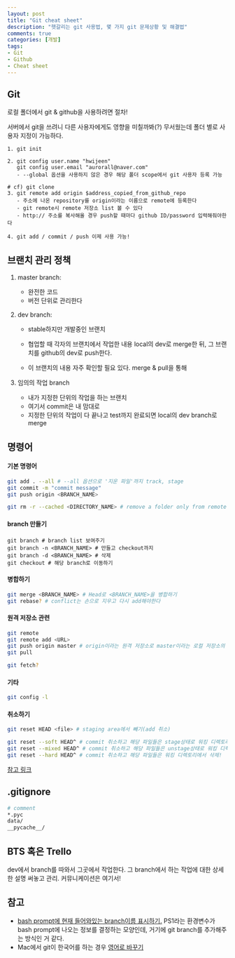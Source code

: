 ```yaml
---
layout: post
title: "Git cheat sheet"
description: "헷갈리는 git 사용법, 몇 가지 git 문제상황 및 해결법"
comments: true
categories: [개발]
tags:
- Git
- Github
- Cheat sheet
---
```




## Git

로컬 폴더에서 git & github을 사용하려면 절차!

서버에서 git을 쓰려니 다른 사용자에게도 영향을 미칠까봐(?) 무서웠는데 폴더 별로 사용자 지정이 가능하다.

```
1. git init

2. git config user.name "hwijeen"
   git config user.email "aurorall@naver.com"
   - --global 옵션을 사용하지 않은 경우 해당 폴더 scope에서 git 사용자 등록 가능
 
# cf) git clone
3. git remote add origin $address_copied_from_github_repo
   - 주소에 나온 repository를 origin이라는 이름으로 remote에 등록한다
   - git remote시 remote 저장소 list 볼 수 있다
   - http:// 주소를 복사해올 경우 push할 때마다 github ID/password 입력해줘야한다
   
4. git add / commit / push 이제 사용 가능!
```



## 브랜치 관리 정책

1. master branch: 

   - 완전한 코드
   - 버전 단위로 관리한다

2. dev branch:

   - stable하지만 개발중인 브랜치

   - 협업할 때 각자의 브랜치에서 작업한 내용 local의 dev로 merge한 뒤, 그 브랜치를 github의 dev로 push한다. 
   - 이 브랜치의 내용 자주 확인할 필요 있다. merge & pull을 통해

3. 임의의 작업 branch

   - 내가 지정한 단위의 작업을 하는 브랜치
   - 여기서 commit은 내 맘대로
   - 지정한 단위의 작업이 다 끝나고 test까지 완료되면 local의 dev branch로 merge



## 명령어

#### 기본 명령어

```bash
git add . --all # --all 옵션으로 '지운 파일'까지 track, stage
git commit -m "commit message"
git push origin <BRANCH_NAME>

git rm -r --cached <DIRECTORY_NAME> # remove a folder only from remote area, not local device
```

#### branch 만들기

```shell
git branch # branch list 보여주기
git branch -n <BRANCH_NAME> # 만들고 checkout까지
git branch -d <BRANCH_NAME> # 삭제
git checkout # 해당 branch로 이동하기
```

#### 병합하기

```bash
git merge <BRANCH_NAME> # Head로 <BRANCH_NAME>을 병합하기 
git rebase? # conflict는 손으로 지우고 다시 add해야한다
```

#### 원격 저장소 관련

```bash
git remote 
git remote add <URL>
git push origin master # origin이라는 원격 저장소로 master이라는 로컬 저장소의 내용을 push한다
git pull

git fetch?
```

#### 기타

```bash
git config -l
```

#### 취소하기

```bash
git reset HEAD <file> # staging area에서 빼기(add 취소)

git reset --soft HEAD^ # commit 취소하고 해당 파일들은 stage상태로 워킹 디렉토리에 보존
git reset --mixed HEAD^ # commit 취소하고 해당 파일들은 unstage상태로 워킹 디렉토리에 보존
git reset --hard HEAD^ # commit 취소하고 해당 파일들은 워킹 디렉토리에서 삭제!
```

[참고 링크](<https://gmlwjd9405.github.io/2018/05/25/git-add-cancle.html>)



## .gitignore

```bash
# comment
*.pyc
data/
__pycache__/
```



## BTS 혹은 Trello

dev에서 branch를 따와서 그곳에서 작업한다. 그 branch에서 하는 작업에 대한 상세한 설명 써놓고 관리. 커뮤니케이션은 여기서!



## 참고

- [bash prompt에 현재 들어와있는 branch이름 표시하기.](https://coderwall.com/p/fasnya/add-git-branch-name-to-bash-prompt) PS1라는 환경변수가 bash prompt에 나오는 정보를 결정하는 모양인데, 거기에 git branch를 추가해주는 방식인 거 같다. 
- Mac에서 git이 한국어를 하는 경우 [영어로 바꾸기](https://stackoverflow.com/a/54574337)



